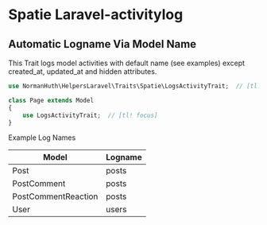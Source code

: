 # Spatie Laravel-activitylog

## Automatic Logname Via Model Name

This Trait logs model activities with default name (see examples) except created_at, updated_at and hidden attributes.

```php
use NormanHuth\HelpersLaravel\Traits\Spatie\LogsActivityTrait;  // [tl! focus] 

class Page extends Model
{
    use LogsActivityTrait;  // [tl! focus] 
}
```

Example Log Names

| Model               | Logname |
|---------------------|---------|
| Post                | posts   |
| PostComment         | posts   |
| PostCommentReaction | posts   |
| User                | users   |
